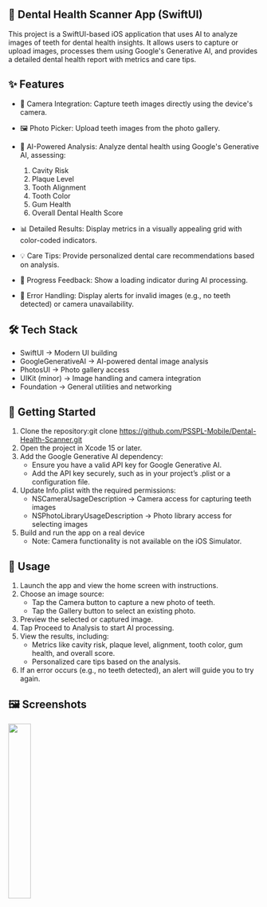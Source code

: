 🦷 Dental Health Scanner App (SwiftUI)
--------------
This project is a SwiftUI-based iOS application that uses AI to analyze images of teeth for dental health insights. It allows users to capture or upload images, processes them using Google's Generative AI, and provides a detailed dental health report with metrics and care tips.


✨ Features
--------------

* 📸 Camera Integration: Capture teeth images directly using the device's camera.
* 🖼️ Photo Picker: Upload teeth images from the photo gallery.
* 🤖 AI-Powered Analysis: Analyze dental health using Google's Generative AI, assessing:
    1. Cavity Risk
    2. Plaque Level
    3. Tooth Alignment
    4. Tooth Color
    5. Gum Health
    6. Overall Dental Health Score

* 📊 Detailed Results: Display metrics in a visually appealing grid with color-coded indicators.
* 💡 Care Tips: Provide personalized dental care recommendations based on analysis.
* 🔄 Progress Feedback: Show a loading indicator during AI processing.
* 🚨 Error Handling: Display alerts for invalid images (e.g., no teeth detected) or camera unavailability.


🛠 Tech Stack
--------------

* SwiftUI -> Modern UI building
* GoogleGenerativeAI -> AI-powered dental image analysis
* PhotosUI -> Photo gallery access
* UIKit (minor) -> Image handling and camera integration
* Foundation -> General utilities and networking


🚀 Getting Started
--------------

1. Clone the repository:git clone https://github.com/PSSPL-Mobile/Dental-Health-Scanner.git
2. Open the project in Xcode 15 or later.
3. Add the Google Generative AI dependency:
    * Ensure you have a valid API key for Google Generative AI.
    * Add the API key securely, such as in your project’s .plist or a configuration file.
4. Update Info.plist with the required permissions:
    * NSCameraUsageDescription → Camera access for capturing teeth images
    * NSPhotoLibraryUsageDescription → Photo library access for selecting images
5. Build and run the app on a real device
    * Note: Camera functionality is not available on the iOS Simulator.


📖 Usage
--------------

1. Launch the app and view the home screen with instructions.
2. Choose an image source:
    * Tap the Camera button to capture a new photo of teeth.
    * Tap the Gallery button to select an existing photo.
3. Preview the selected or captured image.
4. Tap Proceed to Analysis to start AI processing.
5. View the results, including:
    * Metrics like cavity risk, plaque level, alignment, tooth color, gum health, and overall score.
    * Personalized care tips based on the analysis.
6. If an error occurs (e.g., no teeth detected), an alert will guide you to try again.


🖼️ Screenshots
---------
<p align="left">
  <img src="Video/sampleVideo.gif" width="30%" />
</p>


